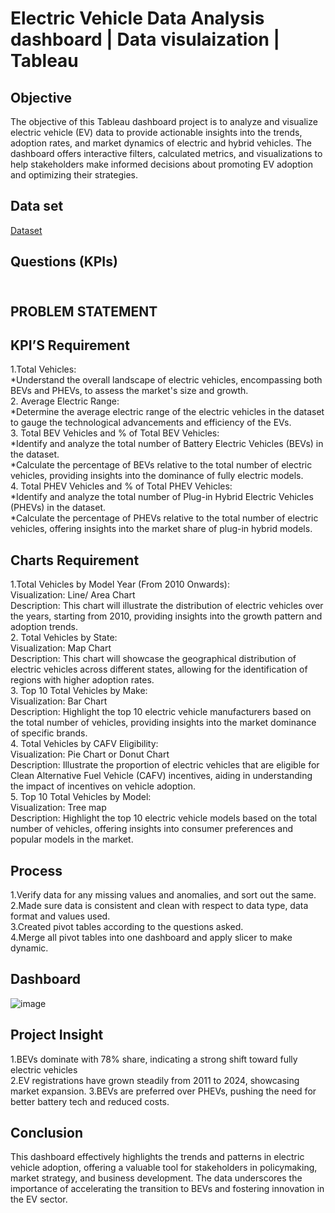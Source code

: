 # Electric Vehicle Data Analysis dashboard | Data visulaization | Tableau
## Objective 
The objective of this Tableau dashboard project is to analyze and visualize electric vehicle (EV) data to provide actionable insights into the trends, adoption rates, and market dynamics of electric and hybrid vehicles. The dashboard offers interactive filters, calculated metrics, and visualizations to help stakeholders make informed decisions about promoting EV adoption and optimizing their strategies.
## Data set
<a href="https://www.kaggle.com/code/deeprajanii/electric-vehicle-analysis/input">Dataset</a>
## Questions (KPIs)
## <br>PROBLEM STATEMENT<br>
## KPI’S Requirement<br>
1.Total Vehicles: 
<br>*Understand the overall landscape of electric vehicles, encompassing both BEVs and PHEVs, to assess the market's size and growth.<br>
2. Average Electric Range:
<br>*Determine the average electric range of the electric vehicles in the dataset to gauge the technological advancements and efficiency of the EVs.<br>
3. Total BEV Vehicles and % of Total BEV Vehicles: 
<br>*Identify and analyze the total number of Battery Electric Vehicles (BEVs) in the dataset.<br>
*Calculate the percentage of BEVs relative to the total number of electric vehicles, providing insights into the dominance of fully electric models.<br>
4. Total PHEV Vehicles and % of Total PHEV Vehicles:
<br>*Identify and analyze the total number of Plug-in Hybrid Electric Vehicles (PHEVs) in the dataset.<br>
*Calculate the percentage of PHEVs relative to the total number of electric vehicles, offering insights into the market share of plug-in hybrid models.
## Charts Requirement
1.Total Vehicles by Model Year (From 2010 Onwards):
<br>Visualization: Line/ Area Chart<br>
Description: This chart will illustrate the distribution of electric vehicles over the years, starting from 2010, providing insights into the growth pattern and adoption trends.<br>
2. Total Vehicles by State:
<br>Visualization: Map Chart<br>
Description: This chart will showcase the geographical distribution of electric vehicles across different states, allowing for the identification of regions with higher adoption rates.<br>
3. Top 10 Total Vehicles by Make:
<br>Visualization: Bar Chart<br>
Description: Highlight the top 10 electric vehicle manufacturers based on the total number of vehicles, providing insights into the market dominance of specific brands.<br>
4. Total Vehicles by CAFV Eligibility:
<br>Visualization: Pie Chart or Donut Chart<br>
Description: Illustrate the proportion of electric vehicles that are eligible for Clean Alternative Fuel Vehicle (CAFV) incentives, aiding in understanding the impact of incentives on vehicle adoption.<br>
5. Top 10 Total Vehicles by Model:
<br>Visualization: Tree map<br>
Description: Highlight the top 10 electric vehicle models based on the total number of vehicles, offering insights into consumer preferences and popular models in the market.
## Process
1.Verify data for any missing values and anomalies, and sort out the same.<br>
2.Made sure data is consistent and clean with respect to data type, data format and values used.<br>
3.Created pivot tables according to the questions asked.<br>
4.Merge all pivot tables into one dashboard and apply slicer to make dynamic.<br>
## Dashboard
![image](https://github.com/user-attachments/assets/f2ebc15a-5698-48c6-8771-e56af675ffd7)
## Project Insight
1.BEVs dominate with 78% share, indicating a strong shift toward fully electric vehicles<br>
2.EV registrations have grown steadily from 2011 to 2024, showcasing market expansion.
3.BEVs are preferred over PHEVs, pushing the need for better battery tech and reduced costs.
## Conclusion
This dashboard effectively highlights the trends and patterns in electric vehicle adoption, offering a valuable tool for stakeholders in policymaking, market strategy, and business development. The data underscores the importance of accelerating the transition to BEVs and fostering innovation in the EV sector.








